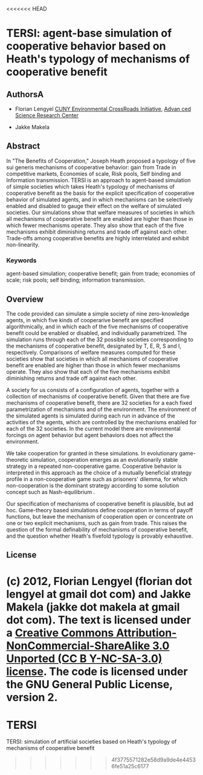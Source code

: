 <<<<<<< HEAD
# TERSI: agent-base simulation of cooperative behavior based on Heath's typology of mechanisms of cooperative benefit #
## AuthorsA ##
* Florian Lengyel  [CUNY Environmental CrossRoads Initiative](http://asrc.cuny.edu/crossroads), [Advan
ced Science Research Center](http://asrc.cuny.edu)

* Jakke Makela


## Abstract ##
In "The Benefits of Cooperation," Joseph Heath proposed a typology of five sui generis 
mechanisms of cooperative behavior: gain from Trade in competitive markets, Economies of scale, 
Risk pools, Self binding and Information transmission.  TERSI is an approach 
to agent-based simulation of simple societies which takes Heath's typology of mechanisms of 
cooperative benefit as the basis for the explicit specification  of cooperative behavior of 
simulated agents, and in which mechanisms can be selectively enabled and disabled to gauge 
their effect on the welfare of simulated societies.  Our simulations  show that welfare 
measures of societies in which all mechanisms of cooperative benefit are enabled are higher 
than those in which fewer mechanisms operate.  They also show that each of the five mechanisms 
exhibit diminishing returns and trade off against each other. Trade-offs among
cooperative benefits are highly interrelated and exhibit non-linearity. 

### Keywords ###

agent-based simulation; cooperative benefit; gain from trade; economies of scale; risk pools; self binding; information transmission.


## Overview ##

The code provided can simulate a simple society of nine zero-knowledge agents, in which 
five kinds of cooperarive benefit are specified algorithmically, and in which each of 
the five mechanisms of cooperative benefit could be enabled or disabled, and individually 
parametrized.  The simulation runs through each of the 32 possible societies corresponding to the 
mechanisms of cooperative benefit, designated by T, E, R, S and I, respectively.
Comparisons of welfare measures computed for these societies show that
societies in which all mechanisms of cooperative benefit are enabled are higher than 
those in which fewer mechanisms operate.
They also show that each of the five mechanisms exhibit diminishing returns and
trade off against each other.

A society for us consists of a configuration of agents, together with a collection of
mechanisms of cooperative benefit. Given that there are five mechanisms of cooperative benefit, there are 32 societies for a each fixed parametrization of mechanisms and of the environment. 
The environment of the simulated agents is simulated during each run in advance of the 
activities of the agents, which are controlled by the mechanisms enabled for each of
the 32 societies. In the current model there are environmental forcings on agent behavior
but agent behaviors does not affect the environment.


We take cooperation for granted in these simulations.  In evolutionary game-theoretic simulation, 
cooperation emerges as an evolutionarily stable strategy in a repeated non-cooperative game. 
Cooperative behavior is interpreted in this approach as the choice of a mutually beneficial strategy 
profile in a non-cooperative game such as prisoners' dilemma, for which non-cooperation is the 
dominant strategy according to some solution concept such as Nash-equilibrium . 

Our specification of mechanisms of cooperative benefit is plausible, but ad hoc. Game-theory 
based simulations define cooperation in terms of payoff functions, but leave the mechanism of
cooperation open or concentrate on one or two explicit mechanisms, such as gain from trade.
This raises the question of the formal definability of mechanisms of cooperative benefit, and
the question whether Heath's fivefold typology is provably exhaustive.


## License ##

(c) 2012, Florian Lengyel (florian dot lengyel at gmail dot com) and 
Jakke Makela (jakke dot makela at gmail dot com).
The text is licensed under a [Creative Commons Attribution-NonCommercial-ShareAlike 3.0 Unported (CC B
Y-NC-SA-3.0)  license](http://creativecommons.org/licenses/by-nc-sa/3.0/).  The code is licensed 
under the GNU General Public License, version 2.
=======
TERSI
=====

TERSI: simulation of artificial societies  based on Heath's typology of mechanisms of cooperative benefit
>>>>>>> 4f3775571282e58d9a9de4e44536fe51a25c6177
